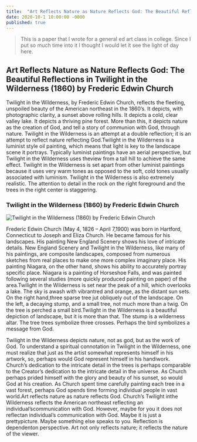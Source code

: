 ```yaml
---
title:  "Art Reflects Nature as Nature Reflects God: The Beautiful Reflections in Twilight in the Wilderness (1860) by Frederic Edwin Church"
date: 2020-10-1 10:00:00 -0000
published: true
---
```


> This is a paper that I wrote for a general ed art class in college. Since I put so much time into it I thought I would let it see the light of day here.

## Art Reflects Nature as Nature Reflects God: The Beautiful Reflections in Twilight in the Wilderness (1860) by Frederic Edwin Church
Twilight in the Wilderness, by Frederic Edwin Church, reflects the fleeting, unspoiled beauty of the American northeast in the 1860’s. It depicts, with photographic clarity, a sunset above rolling hills. It depicts a cold, clear valley lake. It depicts a thriving pine forest. More than this, it depicts nature as the creation of God, and tell a story of communion with God, through nature. Twilight in the Wilderness is an attempt at a double reflection; it is an attempt to reflect nature reflecting God.Twilight in the Wilderness is a luminist style oil painting, which means that light is key to the landscape scene it portrays. Typically luminist paintings have an aerial perspective, but  Twilight in the Wilderness uses theview from a tall hill to achieve the same effect. Twilight in the Wilderness is set apart from other luminist paintings because it uses very warm tones as opposed to the soft, cold tones usually associated with luminism.  Twilight in the Wilderness is also extremely realistic. The attention to detail in the rock on the right foreground and the trees in the right center is staggering.

### Twilight in the Wilderness (1860) by Frederic Edwin Church
![Twilight in the Wilderness (1860) by Frederic Edwin Church](https://github.com/Sam-Hildebrand/the-blog/img/VisAnalysis/1965.233_print.jpg)

Frederic Edwin Church (May 4, 1826 – April 7,1900) was born in Hartford, Connecticut to Joseph and Eliza Church. He became famous for his landscapes. His painting New England Scenery shows his love of intricate details.  New England Scenery and Twilight in the Wilderness, like many of his paintings, are composite landscapes, composed from numerous sketches from real places to make one more complex imaginary place. His painting Niagara, on the other hand, shows his ability to accurately portray specific place. Niagara is a painting of Horseshoe Falls, and was painted following several studies (more quickly produced painting on paper) of the area.Twilight in the Wilderness is set near the peak of a hill, which overlooks a lake. The sky is awash with vibrantred and orange, as the distant sun sets. On the right hand,three sparse tree jut obliquely out of the landscape. On the left, a decaying stump, and a small tree, not much more than a twig. On the tree is perched a small bird.Twilight in the Wilderness is a beautiful depiction of landscape, but it is more than that. The stump is a wilderness altar. The tree trees symbolize three crosses. Perhaps the bird symbolizes a message from God.

Twilight in the Wilderness depicts nature, not as god, but as the work of God. To understand a spiritual connotation in Twilight in the Wilderness, one must realize that just as the artist somewhat represents himself in his artwork, so, perhaps would God represent himself in his handiwork. Church’s dedication to the intricate detail in the trees is perhaps comparable to the Creator’s dedication to the intricate detail in the universe. As Church perhaps prided himself with the glory and beauty of his sunset, so would God at his creation. As Church spent time carefully painting each tree in a vast forest, perhaps God spends time forming individual people in vast world.Art reflects nature as nature reflects God. Church’s Twilight inthe Wilderness reflects the American northeast reflecting an individual’scommunication with God. However, maybe for you it does not reflectan individual’s communication with God. Maybe it is just a prettypicture. Maybe something else speaks to you. Reflection is dependenton perspective. Art not only reflects nature; it reflects the nature of the viewer.
